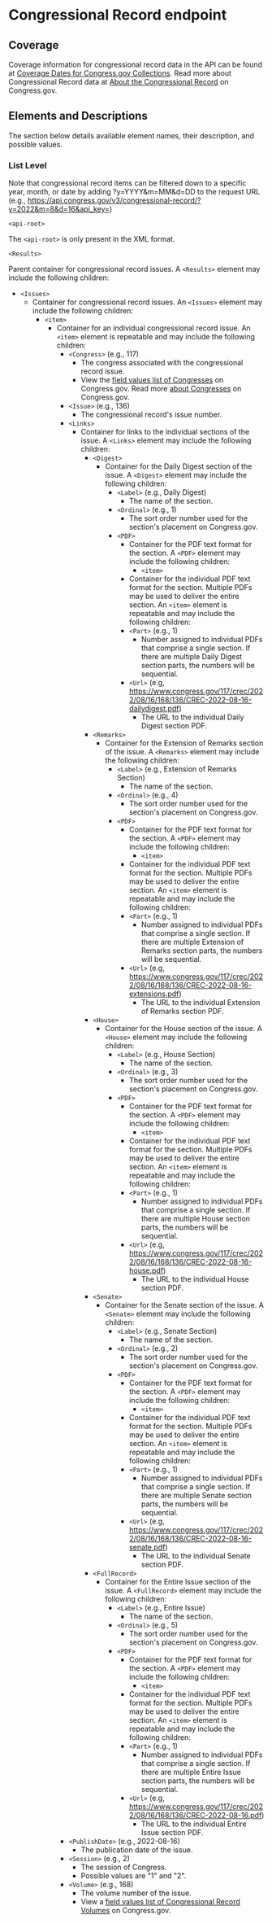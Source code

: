 # Congressional Record endpoint
## Coverage
Coverage information for congressional record data in the API can be found at [Coverage Dates for Congress.gov Collections](https://www.congress.gov/help/coverage-dates). Read more about Congressional Record data at [About the Congressional Record](https://www.congress.gov/help/congressional-record) on Congress.gov.
## Elements and Descriptions
The section below details available element names, their description, and possible values.
### List Level

Note that congressional record items can be filtered down to a specific year, month, or date by adding ?y=YYYY&m=MM&d=DD to the request URL (e.g., https://api.congress.gov/v3/congressional-record/?y=2022&m=8&d=16&api_key=)

`<api-root>`

The `<api-root>` is only present in the XML format. 

`<Results>` 

Parent container for congressional record issues. A `<Results>` element may include the following children:
 - `<Issues>`
   - Container for congressional record issues. An `<Issues>` element may include the following children:
     - `<item>`
       - Container for an individual congressional record issue. An `<item>` element is repeatable and may include the following children: 
           - `<Congress>` (e.g., 117)
              - The congress associated with the congressional record issue.
              - View the [field values list of Congresses](https://www.congress.gov/help/field-values/congresses) on Congress.gov. Read more [about Congresses](https://www.congress.gov/help/legislative-glossary#glossary_congress) on Congress.gov.
           - `<Issue>` (e.g., 136)
              - The congressional record's issue number.
           - `<Links>`
              - Container for links to the individual sections of the issue. A `<Links>` element may include the following children:
                 - `<Digest>`
                      - Container for the Daily Digest section of the issue. A `<Digest>` element may include the following children:
                          - `<Label>` (e.g., Daily Digest)
                             - The name of the section.
                           - `<Ordinal>` (e.g., 1)
                             - The sort order number used for the section's placement on Congress.gov.
                           - `<PDF>`
                             - Container for the PDF text format for the section. A `<PDF>` element may include the following children:
                                - `<item>`
                              - Container for the individual PDF text format for the section. Multiple PDFs may be used to deliver the entire section. An `<item>` element is repeatable and may include the following children:
                             - `<Part>` (e.g., 1)
                               - Number assigned to individual PDFs that comprise a single section. If there are multiple Daily Digest section parts, the numbers will be sequential.
                             - `<Url>` (e.g, https://www.congress.gov/117/crec/2022/08/16/168/136/CREC-2022-08-16-dailydigest.pdf)
                               - The URL to the individual Daily Digest section PDF.
                  - `<Remarks>`
                      - Container for the Extension of Remarks section of the issue. A `<Remarks>` element may include the following children:
                          - `<Label>` (e.g., Extension of Remarks Section)
                             - The name of the section.
                           - `<Ordinal>` (e.g., 4)
                             - The sort order number used for the section's placement on Congress.gov.
                           - `<PDF>`
                             - Container for the PDF text format for the section. A `<PDF>` element may include the following children:
                                - `<item>`
                              - Container for the individual PDF text format for the section. Multiple PDFs may be used to deliver the entire section. An `<item>` element is repeatable and may include the following children:
                             - `<Part>` (e.g., 1)
                               - Number assigned to individual PDFs that comprise a single section. If there are multiple Extension of Remarks section parts, the numbers will be sequential.
                             - `<Url>` (e.g, https://www.congress.gov/117/crec/2022/08/16/168/136/CREC-2022-08-16-extensions.pdf)
                               - The URL to the individual Extension of Remarks section PDF.
                 - `<House>`
                      - Container for the House section of the issue. A `<House>` element may include the following children:
                          - `<Label>` (e.g., House Section)
                             - The name of the section.
                           - `<Ordinal>` (e.g., 3)
                             - The sort order number used for the section's placement on Congress.gov.
                           - `<PDF>`
                             - Container for the PDF text format for the section. A `<PDF>` element may include the following children:
                                - `<item>`
                              - Container for the individual PDF text format for the section. Multiple PDFs may be used to deliver the entire section. An `<item>` element is repeatable and may include the following children:
                             - `<Part>` (e.g., 1)
                               - Number assigned to individual PDFs that comprise a single section. If there are multiple House section parts, the numbers will be sequential.
                             - `<Url>` (e.g, https://www.congress.gov/117/crec/2022/08/16/168/136/CREC-2022-08-16-house.pdf)
                               - The URL to the individual House section PDF.
                 - `<Senate>`
                      - Container for the Senate section of the issue. A `<Senate>` element may include the following children:
                          - `<Label>` (e.g., Senate Section)
                             - The name of the section.
                           - `<Ordinal>` (e.g., 2)
                             - The sort order number used for the section's placement on Congress.gov.
                           - `<PDF>`
                             - Container for the PDF text format for the section. A `<PDF>` element may include the following children:
                                - `<item>`
                              - Container for the individual PDF text format for the section. Multiple PDFs may be used to deliver the entire section. An `<item>` element is repeatable and may include the following children:
                             - `<Part>` (e.g., 1)
                               - Number assigned to individual PDFs that comprise a single section. If there are multiple Senate section parts, the numbers will be sequential.
                             - `<Url>` (e.g, https://www.congress.gov/117/crec/2022/08/16/168/136/CREC-2022-08-16-senate.pdf)
                               - The URL to the individual Senate section PDF.
                 - `<FullRecord>`
                      - Container for the Entire Issue section of the issue. A `<FullRecord>` element may include the following children:
                          - `<Label>` (e.g., Entire Issue)
                             - The name of the section.
                           - `<Ordinal>` (e.g., 5)
                             - The sort order number used for the section's placement on Congress.gov.
                           - `<PDF>`
                             - Container for the PDF text format for the section. A `<PDF>` element may include the following children:
                                - `<item>`
                              - Container for the individual PDF text format for the section. Multiple PDFs may be used to deliver the entire section. An `<item>` element is repeatable and may include the following children:
                             - `<Part>` (e.g., 1)
                               - Number assigned to individual PDFs that comprise a single section. If there are multiple Entire Issue section parts, the numbers will be sequential.
                             - `<Url>` (e.g, https://www.congress.gov/117/crec/2022/08/16/168/136/CREC-2022-08-16.pdf)
                               - The URL to the individual Entire Issue section PDF.
		 - `<PublishDate>` (e.g., 2022-08-16)
		   - The publication date of the issue.
		 - `<Session>` (e.g., 2)
		   - The session of Congress.
		   - Possible values are "1" and "2".
		 - `<Volume>` (e.g., 168)
		   - The volume number of the issue. 
			- View a [field values list of Congressional Record Volumes](https://www.congress.gov/help/field-values/congressional-record-volumes) on Congress.gov.
